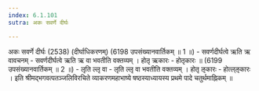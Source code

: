 ```yaml
---
index: 6.1.101
sutra: अकः सवर्णे दीर्घः

---
```

अकः सवर्णे दीर्घः (2538) (दीर्घाधिकरणम्) (6198 उपसंख्यानवार्तिकम् ॥ 1 ॥) - सवर्णदीर्घत्वे ऋति ऋ वावचनम् - सवर्णदीर्घत्वे ऋति ऋ वा भवतीति वक्तव्यम् । होतृ ऋकारः  -  होतृकारः ॥ (6199 उपसंख्यानवार्तिकम् ॥ 2 ॥) - लृति ल्लृ वा - लृति ल्लृ वा भवतीति वक्तव्यम् । होतृ ऌकारः  -  होत्ल्ऌकारः । इति श्रीमद्भगवत्पतञ्जलिविरचिते व्याकरणमहाभाष्ये षष्ठस्याध्यायस्य प्रथमे पादे चतुर्थमाह्निकम् ॥